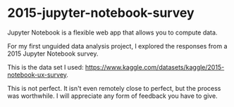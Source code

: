 # 2015-jupyter-notebook-survey

Jupyter Notebook is a flexible web app that allows you to compute data.

For my first unguided data analysis project, I explored the responses from a 2015 Jupyter Notebook survey. 

This is the data set I used: https://www.kaggle.com/datasets/kaggle/2015-notebook-ux-survey. 

This is not perfect. It isn't even remotely close to perfect, but the process was worthwhile. I will appreciate any form of feedback you have to give.  
